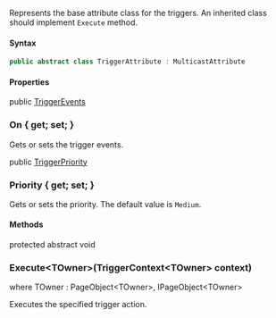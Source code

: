 Represents the base attribute class for the triggers.
An inherited class should implement `Execute` method.

#### Syntax

```cs
public abstract class TriggerAttribute : MulticastAttribute
```

#### Properties

<div class="member">
    <span class="head"><span class="keyword">public</span> <a href="#triggerevents" class="type">TriggerEvents</a></span>
    <h3><span class="body">On</span><span class="tail"> { <span class="keyword">get</span>; <span class="keyword">set</span>; }</span></h3>
</div>

Gets or sets the trigger events.

<div class="member">
    <span class="head"><span class="keyword">public</span> <a href="#triggerpriority" class="type">TriggerPriority</a></span>
    <h3><span class="body">Priority</span><span class="tail"> { <span class="keyword">get</span>; <span class="keyword">set</span>; }</span></h3>
</div>

Gets or sets the priority. The default value is `Medium`.

#### Methods

<div class="member">
    <span class="head"><span class="keyword">protected</span> <span class="keyword">abstract</span> <span class="keyword">void</span></span>
    <h3><span class="body">Execute<wbr>&lt;<span class="type">TOwner</span>&gt;</span><span class="tail">(<span class="type">TriggerContext</span><wbr>&lt;<span class="type">TOwner</span>&gt; context)</span></h3>
    <span class="where"><span class="keyword">where</span> <span class="type">TOwner</span> : <span class="type">PageObject</span><wbr>&lt;<span class="type">TOwner</span>&gt;, <span class="type">IPageObject</span><wbr>&lt;<span class="type">TOwner</span>&gt;</span>
</div>

Executes the specified trigger action.
